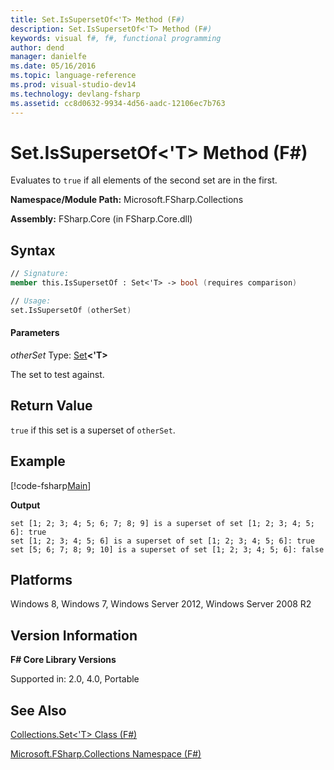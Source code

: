 ```yaml
---
title: Set.IsSupersetOf<'T> Method (F#)
description: Set.IsSupersetOf<'T> Method (F#)
keywords: visual f#, f#, functional programming
author: dend
manager: danielfe
ms.date: 05/16/2016
ms.topic: language-reference
ms.prod: visual-studio-dev14
ms.technology: devlang-fsharp
ms.assetid: cc8d0632-9934-4d56-aadc-12106ec7b763 
---
```


# Set.IsSupersetOf<'T> Method (F#)

Evaluates to `true` if all elements of the second set are in the first.

**Namespace/Module Path:** Microsoft.FSharp.Collections

**Assembly:** FSharp.Core (in FSharp.Core.dll)


## Syntax

```fsharp
// Signature:
member this.IsSupersetOf : Set<'T> -> bool (requires comparison)

// Usage:
set.IsSupersetOf (otherSet)
```

#### Parameters
*otherSet*
Type: [Set](https://msdn.microsoft.com/library/50cebdce-0cd7-4c5c-8ebc-f3a9e90b38d8)**&lt;'T&gt;**


The set to test against.

## Return Value

`true` if this set is a superset of `otherSet`.

## Example

[!code-fsharp[Main](../../../samples/snippets/fssets/snippet12.fs)]

**Output**

```
set [1; 2; 3; 4; 5; 6; 7; 8; 9] is a superset of set [1; 2; 3; 4; 5; 6]: true
set [1; 2; 3; 4; 5; 6] is a superset of set [1; 2; 3; 4; 5; 6]: true
set [5; 6; 7; 8; 9; 10] is a superset of set [1; 2; 3; 4; 5; 6]: false
```

## Platforms
Windows 8, Windows 7, Windows Server 2012, Windows Server 2008 R2

## Version Information
**F# Core Library Versions**

Supported in: 2.0, 4.0, Portable

## See Also
[Collections.Set&#60;'T&#62; Class &#40;F&#35;&#41;](Collections.Set%5B%27T%5D-Class-%5BFSharp%5D.md)

[Microsoft.FSharp.Collections Namespace &#40;F&#35;&#41;](Microsoft.FSharp.Collections-Namespace-%5BFSharp%5D.md)
